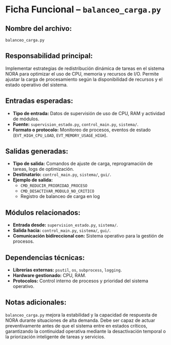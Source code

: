 # Ficha Funcional – `balanceo_carga.py`

## Nombre del archivo:
`balanceo_carga.py`

## Responsabilidad principal:
Implementar estrategias de redistribución dinámica de tareas en el sistema NORA para optimizar el uso de CPU, memoria y recursos de I/O. Permite ajustar la carga de procesamiento según la disponibilidad de recursos y el estado operativo del sistema.

## Entradas esperadas:
- **Tipo de entrada:** Datos de supervisión de uso de CPU, RAM y actividad de módulos.
- **Fuente:** `supervision_estado.py`, `control_main.py`, `sistema/`.
- **Formato o protocolo:** Monitoreo de procesos, eventos de estado (`EVT_HIGH_CPU_LOAD`, `EVT_MEMORY_USAGE_HIGH`).

## Salidas generadas:
- **Tipo de salida:** Comandos de ajuste de carga, reprogramación de tareas, logs de optimización.
- **Destinatario:** `control_main.py`, `sistema/`, `gui/`.
- **Ejemplo de salida:**
  - `CMD_REDUCIR_PRIORIDAD_PROCESO`
  - `CMD_DESACTIVAR_MODULO_NO_CRITICO`
  - Registro de balanceo de carga en log

## Módulos relacionados:
- **Entrada desde:** `supervision_estado.py`, `sistema/`.
- **Salida hacia:** `control_main.py`, `sistema/`, `gui/`.
- **Comunicación bidireccional con:** Sistema operativo para la gestión de procesos.

## Dependencias técnicas:
- **Librerías externas:** `psutil`, `os`, `subprocess`, `logging`.
- **Hardware gestionado:** CPU, RAM.
- **Protocolos:** Control interno de procesos y prioridad del sistema operativo.

## Notas adicionales:
`balanceo_carga.py` mejora la estabilidad y la capacidad de respuesta de NORA durante situaciones de alta demanda. Debe ser capaz de actuar preventivamente antes de que el sistema entre en estados críticos, garantizando la continuidad operativa mediante la desactivación temporal o la priorización inteligente de tareas y servicios.

